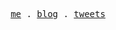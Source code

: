 <p align="center">
  <samp>
    <a href="https://elonehoo.xyz/">me</a> .
    <a href="https://elonehoo.xyz/blog.html">blog</a> .
    <a href="https://twitter.com/huchengye">tweets</a>
  </samp>
</p>

